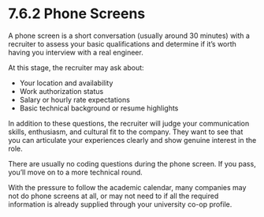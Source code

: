 # 7.6.2 Phone Screens

A phone screen is a short conversation (usually around 30 minutes) with a recruiter to assess your basic qualifications and determine if it’s worth having you interview with a real engineer.

At this stage, the recruiter may ask about:

- Your location and availability
- Work authorization status
- Salary or hourly rate expectations
- Basic technical background or resume highlights

In addition to these questions, the recruiter will judge your communication skills, enthusiasm, and cultural fit to the company. They want to see that you can articulate your experiences clearly and show genuine interest in the role.

There are usually no coding questions during the phone screen. If you pass, you’ll move on to a more technical round.

With the pressure to follow the academic calendar, many companies may not do phone screens at all, or may not need to if all the required information is already supplied through your university co-op profile.
